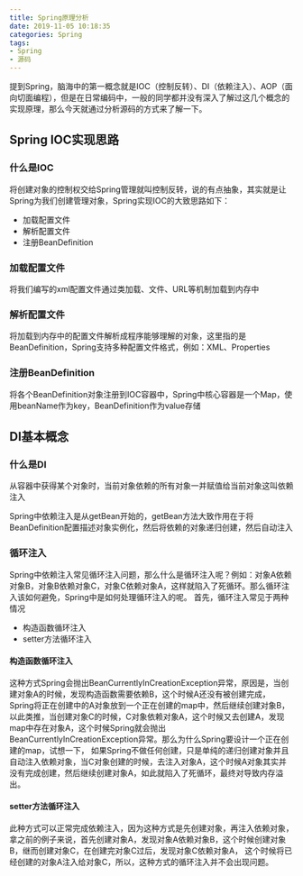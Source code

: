 ```yaml
---
title: Spring原理分析
date: 2019-11-05 10:18:35
categories: Spring
tags:
- Spring
- 源码
---
```


提到Spring，脑海中的第一概念就是IOC（控制反转）、DI（依赖注入）、AOP（面向切面编程），但是在日常编码中，一般的同学都并没有深入了解过这几个概念的实现原理，那么今天就通过分析源码的方式来了解一下。

## Spring IOC实现思路
### 什么是IOC
将创建对象的控制权交给Spring管理就叫控制反转，说的有点抽象，其实就是让Spring为我们创建管理对象，Spring实现IOC的大致思路如下：
* 加载配置文件
* 解析配置文件
* 注册BeanDefinition

### 加载配置文件
将我们编写的xml配置文件通过类加载、文件、URL等机制加载到内存中
### 解析配置文件
将加载到内存中的配置文件解析成程序能够理解的对象，这里指的是BeanDefinition，Spring支持多种配置文件格式，例如：XML、Properties
### 注册BeanDefinition
将各个BeanDefinition对象注册到IOC容器中，Spring中核心容器是一个Map，使用beanName作为key，BeanDefinition作为value存储

## DI基本概念
### 什么是DI
从容器中获得某个对象时，当前对象依赖的所有对象一并赋值给当前对象这叫依赖注入

Spring中依赖注入是从getBean开始的，getBean方法大致作用在于将BeanDefinition配置描述对象实例化，然后将依赖的对象递归创建，然后自动注入

### 循环注入
Spring中依赖注入常见循环注入问题，那么什么是循环注入呢？例如：对象A依赖对象B，对象B依赖对象C，对象C依赖对象A，这样就陷入了死循环。那么循环注入该如何避免，Spring中是如何处理循环注入的呢。
首先，循环注入常见于两种情况
* 构造函数循环注入
* setter方法循环注入

#### 构造函数循环注入
这种方式Spring会抛出BeanCurrentlyInCreationException异常，原因是，当创建对象A的时候，发现构造函数需要依赖B，这个时候A还没有被创建完成，Spring将正在创建中的A对象放到一个正在创建的map中，然后继续创建对象B，
以此类推，当创建对象C的时候，C对象依赖对象A，这个时候又去创建A，发现map中存在对象A，这个时候Spring就会抛出BeanCurrentlyInCreationException异常。那么为什么Spring要设计一个正在创建的map，试想一下，
如果Spring不做任何创建，只是单纯的递归创建对象并且自动注入依赖对象，当C对象创建的时候，去注入对象A，这个时候A对象其实并没有完成创建，然后继续创建对象A，如此就陷入了死循环，最终对导致内存溢出。

#### setter方法循环注入
此种方式可以正常完成依赖注入，因为这种方式是先创建对象，再注入依赖对象，拿之前的例子来说，首先创建对象A，发现对象A依赖对象B，这个时候创建对象B，继而创建对象C，在创建完对象C过后，发现对象C依赖对象A，
这个时候将已经创建的对象A注入给对象C，所以，这种方式的循环注入并不会出现问题。


